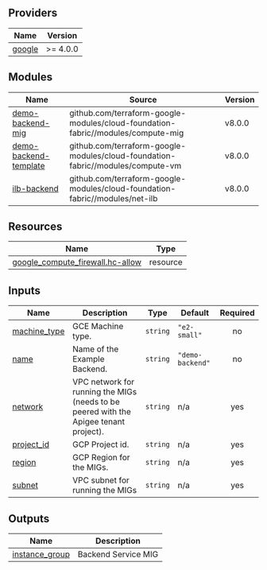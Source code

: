 <!-- BEGIN_TF_DOCS -->
## Providers

| Name | Version |
|------|---------|
| <a name="provider_google"></a> [google](#provider\_google) | >= 4.0.0 |

## Modules

| Name | Source | Version |
|------|--------|---------|
| <a name="module_demo-backend-mig"></a> [demo-backend-mig](#module\_demo-backend-mig) | github.com/terraform-google-modules/cloud-foundation-fabric//modules/compute-mig | v8.0.0 |
| <a name="module_demo-backend-template"></a> [demo-backend-template](#module\_demo-backend-template) | github.com/terraform-google-modules/cloud-foundation-fabric//modules/compute-vm | v8.0.0 |
| <a name="module_ilb-backend"></a> [ilb-backend](#module\_ilb-backend) | github.com/terraform-google-modules/cloud-foundation-fabric//modules/net-ilb | v8.0.0 |

## Resources

| Name | Type |
|------|------|
| [google_compute_firewall.hc-allow](https://registry.terraform.io/providers/hashicorp/google/latest/docs/resources/compute_firewall) | resource |

## Inputs

| Name | Description | Type | Default | Required |
|------|-------------|------|---------|:--------:|
| <a name="input_machine_type"></a> [machine\_type](#input\_machine\_type) | GCE Machine type. | `string` | `"e2-small"` | no |
| <a name="input_name"></a> [name](#input\_name) | Name of the Example Backend. | `string` | `"demo-backend"` | no |
| <a name="input_network"></a> [network](#input\_network) | VPC network for running the MIGs (needs to be peered with the Apigee tenant project). | `string` | n/a | yes |
| <a name="input_project_id"></a> [project\_id](#input\_project\_id) | GCP Project id. | `string` | n/a | yes |
| <a name="input_region"></a> [region](#input\_region) | GCP Region for the MIGs. | `string` | n/a | yes |
| <a name="input_subnet"></a> [subnet](#input\_subnet) | VPC subnet for running the MIGs | `string` | n/a | yes |

## Outputs

| Name | Description |
|------|-------------|
| <a name="output_instance_group"></a> [instance\_group](#output\_instance\_group) | Backend Service MIG |
<!-- END_TF_DOCS -->